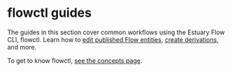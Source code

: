 # flowctl guides

The guides in this section cover common workflows using the Estuary Flow CLI, flowctl.
Learn how to [edit published Flow entities](./edit-specification-locally.md), [create derivations](./create-derivation.md), and more.

To get to know flowctl, [see the concepts page](../../concepts/flowctl.md).
